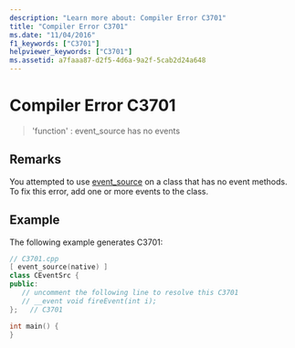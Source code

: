 ```yaml
---
description: "Learn more about: Compiler Error C3701"
title: "Compiler Error C3701"
ms.date: "11/04/2016"
f1_keywords: ["C3701"]
helpviewer_keywords: ["C3701"]
ms.assetid: a7faaa87-d2f5-4d6a-9a2f-5cab2d24a648
---
```

# Compiler Error C3701

> 'function' : event_source has no events

## Remarks

You attempted to use [event_source](../../windows/attributes/event-source.md) on a class that has no event methods. To fix this error, add one or more events to the class.

## Example

The following example generates C3701:

```cpp
// C3701.cpp
[ event_source(native) ]
class CEventSrc {
public:
   // uncomment the following line to resolve this C3701
   // __event void fireEvent(int i);
};   // C3701

int main() {
}
```
